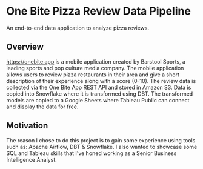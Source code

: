 # One Bite Pizza Review Data Pipeline

An end-to-end data application to analyze pizza reviews.


## Overview
https://onebite.app is a mobile application created by Barstool Sports, a leading sports and pop culture media company. The mobile application allows users to review pizza restaurants in their area and give a short description of their experience along with a score (0-10). The review data is collected via the One Bite App REST API and stored in Amazon S3. Data is copied into Snowflake where it is transformed using DBT. The transformed models are copied to a Google Sheets where Tableau Public can connect and display the data for free.

## Motivation
The reason I chose to do this project is to gain some experience using tools such as: Apache Airflow, DBT & Snowflake. I also wanted to showcase some SQL and Tableau skills that I've honed working as a Senior Business Intelligence Analyst.
